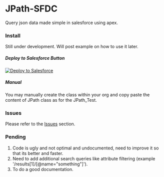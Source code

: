 # JPath-SFDC
Query json data made simple in salesforce using apex.

### Install

Still under development. Will post example on how to use it later.

##### Deploy to Salesforce Button

<a href="https://githubsfdeploy.herokuapp.com?owner=anyei&repo=JPath-SFDC">
  <img alt="Deploy to Salesforce"
       src="https://raw.githubusercontent.com/afawcett/githubsfdeploy/master/src/main/webapp/resources/img/deploy.png">
</a>

##### Manual

You may manually create the class within your org and copy paste the content of JPath class as for the JPath_Test. 

### Issues
Please refer to the <a href="https://github.com/anyei/JPath-SFDC/issues">Issues</a> section.

### Pending
1. Code is ugly and not optimal and undocumented, need to improve it so that its better and faster.
2. Need to add additional search queries like attribute filtering (example '/results[1]/[@name="something"]').
3. To do a good documentation.


